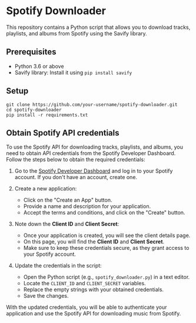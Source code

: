 # Spotify Downloader

This repository contains a Python script that allows you to download tracks, playlists, and albums from Spotify using the Savify library.

## Prerequisites

- Python 3.6 or above
- Savify library: Install it using `pip install savify`

## Setup
```
git clone https://github.com/your-username/spotify-downloader.git
cd spotify-downloader
pip install -r requirements.txt
```

## Obtain Spotify API credentials

To use the Spotify API for downloading tracks, playlists, and albums, you need to obtain API credentials from the Spotify Developer Dashboard. Follow the steps below to obtain the required credentials:

1. Go to the [Spotify Developer Dashboard](https://developer.spotify.com/dashboard/) and log in to your Spotify account. If you don't have an account, create one.

2. Create a new application:

   - Click on the "Create an App" button.
   - Provide a name and description for your application.
   - Accept the terms and conditions, and click on the "Create" button.

3. Note down the **Client ID** and **Client Secret**:

   - Once your application is created, you will see the client details page.
   - On this page, you will find the **Client ID** and **Client Secret**.
   - Make sure to keep these credentials secure, as they grant access to your Spotify account.

4. Update the credentials in the script:

   - Open the Python script (e.g., `spotify_downloader.py`) in a text editor.
   - Locate the `CLIENT_ID` and `CLIENT_SECRET` variables.
   - Replace the empty strings with your obtained credentials.
   - Save the changes.

With the updated credentials, you will be able to authenticate your application and use the Spotify API for downloading music from Spotify.

